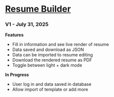 # [Resume Builder](https://kenkaizhang.github.io/resume-builder/)


### V1 - July 31, 2025

**Features**

- Fill in information and see live render of resume
- Data saved and download as JSON 
- Data can be imported to resume editing
- Download the rendered resume as PDF
- Toggle between light + dark mode

**In Progress**

- User log in and data saved in database
- Allow import of template or add more 